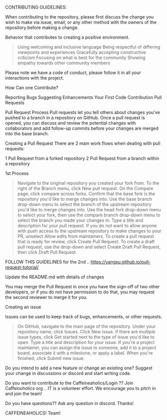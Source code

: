 CONTRIBUTING GUIDELINES:

When contributing to the repository, please first discuss the change you wish to make via issue,
email, or any other method with the owners of the repository before making a change.

Behavior that contributes to creating a positive environment.
> Using welcoming and inclusive language
> Being respectful of differing viewpoints and experiences
> Gracefully accepting constructive criticism
> Focusing on what is best for the community
> Showing empathy towards other community members

Please note we have a code of conduct, please follow it in all your interactions with the project.

How Can one Contribute?

Reporting Bugs
Suggesting Enhancements
Your First Code Contribution
Pull Requests

Pull Request Process
Pull requests let you tell others about changes you've pushed to a branch in a repository on GitHub.
Once a pull request is opened, you can discuss and review the potential changes with collaborators
and add follow-up commits before your changes are merged into the base branch.

Creating a Pull Request
There are 2 main work flows when dealing with pull requests:

1 Pull Request from a forked repository
2 Pull Request from a branch within a repository

1st Process 
> Navigate to the original repository you created your fork from.
> To the right of the Branch menu, click New pull request.
> On the Compare page, click compare across forks.
> Confirm that the base fork is the repository you'd like to merge changes into.
  Use the base branch drop-down menu to select the branch of the upstream repository you'd like to merge changes into.
> Use the head fork drop-down menu to select your fork, then use the compare branch drop-down menu to select
  the branch you made your changes in.
> Type a title and description for your pull request.
> If you do not want to allow anyone with push access to the upstream repository to make changes to your PR,
  unselect Allow edits from maintainers.
> To create a pull request that is ready for review, click Create Pull Request. To create a draft pull request,
use the drop-down and select Create Draft Pull Request, then click Draft Pull Request. 

FOLLOW THIS GUIDELINES for the 2nd .. 
https://yangsu.github.io/pull-request-tutorial/

Update the README.md with details of changes 

You may merge the Pull Request in once you have the sign-off of two other developers, 
or if you do not have permission to do that, you may request the second reviewer to merge it for you.

Creating an issue

Issues can be used to keep track of bugs, enhancements, or other requests.
> On GitHub, navigate to the main page of the repository.
> Under your repository name, click  Issues.
> Click New issue.
> If there are multiple issue types, click Get started next to the type of issue you'd like to open.
> Type a title and description for your issue.
> If you're a project maintainer, you can assign the issue to someone, add it to a project board, associate it with a milestone,
or apply a label.
> When you're finished, click Submit new issue.

Do you intend to add a new feature or change an existing one?
Suggest your change in discussions or discord and   start writing code.

Do you want to contribute to the Caffeineaholics/Login ??
Join Caffeinoholics org .. 
IT  is a volunteer effort. We encourage you to pitch in and join the team!

Do you have questions?? 
Ask any question  in discord. 
Thanks! 

CAFFEINEAHOLICS! Team!
